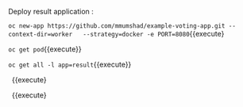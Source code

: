 
Deploy result application : 


`oc new-app https://github.com/mmumshad/example-voting-app.git --context-dir=worker   --strategy=docker -e PORT=8080`{{execute}


`oc get pod`{{execute}}


`oc get all -l app=result`{{execute}}


` `{{execute}



` `{{execute}

